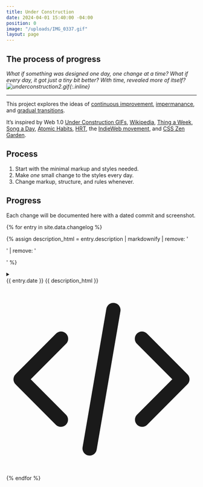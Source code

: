 ```yaml
---
title: Under Construction
date: 2024-04-01 15:40:00 -04:00
position: 0
image: "/uploads/IMG_0337.gif"
layout: page
---
```


## The process of progress



*What if something was designed one day, one change at a time? What if every day, it got just a tiny bit better? With time, revealed more of itself? ![underconstruction2.gif](/uploads/underconstruction2.gif){:.inline}*

---

This project explores the ideas of [continuous improvement](https://en.wikipedia.org/wiki/Kaizen), [impermanance](https://en.wikipedia.org/wiki/Wabi-sabi), and [gradual transitions](https://en.wikipedia.org/wiki/Gender_transition).

It’s inspired by Web 1.0 [Under Construction GIFs](http://textfiles.com/underconstruction/), [Wikipedia](http://wikipedia.org), [Thing a Week](https://en.wikipedia.org/wiki/Thing_a_Week), [Song a Day](https://songaday.world), [Atomic Habits](https://jamesclear.com/atomic-habits), [HRT](https://en.wikipedia.org/wiki/Hormone_replacement_therapy), the [IndieWeb movement](https://indieweb.org), and [CSS Zen Garden](https://csszengarden.com).

## Process

1. Start with the minimal markup and styles needed.
2. Make *one* small change to the styles every day.
3. Change markup, structure, and rules whenever.

## Progress

Each change will be documented here with a dated commit and screenshot.

<section class="changelog">
  {% for entry in site.data.changelog %}

  {% assign description_html = entry.description | markdownify | remove: '<p>' | remove: '</p>' %}

  <details>
    <summary class="summary">
      <div class="time-description">
        <!-- Time and Description -->
        <time datetime="{{ entry.date | date_to_xmlschema }}">
          {{ entry.date }}
        </time>
        <span>{{ description_html }}</span>
      </div>
      <!-- GitHub Logo Link -->
      <a href="{{ entry.url }}" target="_blank" class="commit">
        <!-- Heroicons: code-bracket -->
        <svg xmlns="http://www.w3.org/2000/svg" viewBox="0 0 20 20" fill="currentColor" aria-hidden="true" data-slot="icon">
        <path fill-rule="evenodd" d="M6.28 5.22a.75.75 0 0 1 0 1.06L2.56 10l3.72 3.72a.75.75 0 0 1-1.06 1.06L.97 10.53a.75.75 0 0 1 0-1.06l4.25-4.25a.75.75 0 0 1 1.06 0Zm7.44 0a.75.75 0 0 1 1.06 0l4.25 4.25a.75.75 0 0 1 0 1.06l-4.25 4.25a.75.75 0 0 1-1.06-1.06L17.44 10l-3.72-3.72a.75.75 0 0 1 0-1.06ZM11.377 2.011a.75.75 0 0 1 .612.867l-2.5 14.5a.75.75 0 0 1-1.478-.255l2.5-14.5a.75.75 0 0 1 .866-.612Z" clip-rule="evenodd"/>
        </svg>
      </a>
    </summary>
    {% if entry.image %}
    <img src="{{ entry.image }}" alt="Change image for {{ entry.date }}">
    {% endif %}
    {% if entry.video %}
    <video autoplay loop>
      <source src="{{ entry.video }}" type="{{ entry.video_type }}">
    </video>
    {% endif %}
  </details>
  {% endfor %}
</section>